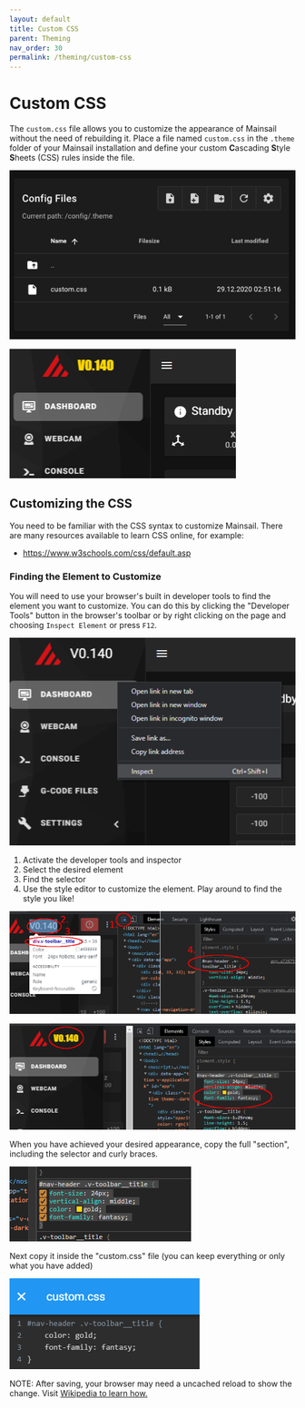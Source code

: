 ```yaml
---
layout: default
title: Custom CSS
parent: Theming
nav_order: 30
permalink: /theming/custom-css
---
```


# Custom CSS 

The `custom.css` file allows you to customize the appearance of Mainsail
without the need of rebuilding it.  Place a file named `custom.css` in the `.theme` folder of your Mainsail installation and define your custom **C**ascading **S**tyle **S**heets (CSS) rules inside the file.

![file-screenshot](../assets/img/customizing/screenshot-custom-css.png "custom.css file")

![example result](../assets/img/customizing/screenshot-custom-css-example-result.png "custom.css result")


## Customizing the CSS

You need to be familiar with the CSS syntax to customize Mainsail.  There are many resources available to learn CSS online, for example:
- https://www.w3schools.com/css/default.asp

### Finding the Element to Customize

You will need to use your browser's built in developer tools to find the element you want to customize.  You can do this by clicking the "Developer Tools" button in the browser's toolbar or by right clicking on the page and choosing `Inspect Element` or press `F12`.

![open dev-tools](../assets/img/customizing/screenshot-custom-css-inspect.png "open dev-tools")

1. Activate the developer tools and inspector
2. Select the desired element
3. Find the selector
4. Use the style editor to customize the element.  Play around to find the style you like!

![find element](../assets/img/customizing/screenshot-custom-css-find-element.png "find the right element")

![fiddle](../assets/img/customizing/screenshot-custom-css-fiddle.png "fiddle")

When you have achieved your desired appearance, copy the full "section", including the selector and curly braces.

![fiddle 2](../assets/img/customizing/screenshot-custom-css-fiddle-2.png "fiddle 2")

Next copy it inside the "custom.css" file (you can keep everything or only what you have added)

![example](../assets/img/customizing/screenshot-custom-css-example.png "custom.css example")

NOTE: After saving, your browser may need a uncached reload to show the change. Visit [Wikipedia to learn how.](https://en.wikipedia.org/wiki/Wikipedia:Bypass_your_cache#Bypassing_cache)
